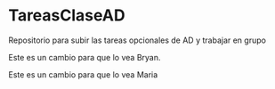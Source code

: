 # TareasClaseAD
Repositorio para subir las tareas opcionales de AD y trabajar en grupo

Este es un cambio para que lo vea Bryan.

Este es un cambio para que lo vea Maria

